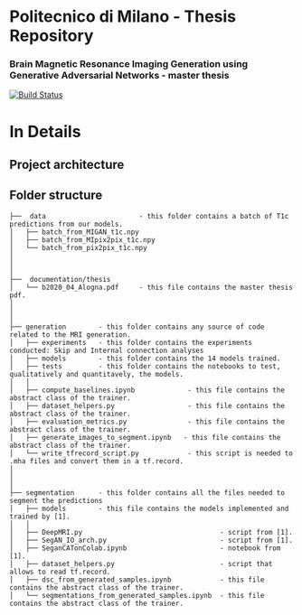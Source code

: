 # Politecnico di Milano - Thesis Repository

### Brain Magnetic Resonance Imaging Generation using Generative Adversarial Networks - master thesis

[![Build Status](https://travis-ci.org/joemccann/dillinger.svg?branch=master)](https://travis-ci.org/joemccann/dillinger)


# In Details

Project architecture 
--------------

Folder structure
--------------

```
├──  data                       - this folder contains a batch of T1c predictions from our models. 
│   ├── batch_from_MIGAN_t1c.npy 
│   ├── batch_from_MIpix2pix_t1c.npy 
│   └── batch_from_pix2pix_t1c.npy
│ 
│
│
├──  documentation/thesis
│   └── b2020_04_Alogna.pdf     - this file contains the master thesis pdf.
│ 
│
│
├── generation        - this folder contains any source of code related to the MRI generation.
│   ├── experiments   - this folder contains the experiments conducted: Skip and Internal connection analyses
│   ├── models        - this folder contains the 14 models trained. 
│   ├── tests         - this folder contains the notebooks to test, qualitatively and quantitavely, the models.
│   │
│   ├── compute_baselines.ipynb             - this file contains the abstract class of the trainer.
│   ├── dataset_helpers.py                  - this file contains the abstract class of the trainer.
│   ├── evaluation_metrics.py               - this file contains the abstract class of the trainer.
│   ├── generate_images_to_segment.ipynb   - this file contains the abstract class of the trainer. 
│   └── write_tfrecord_script.py            - this script is needed to .mha files and convert them in a tf.record.
│
│
│
├── segmentation      - this folder contains all the files needed to segment the predictions
│   ├── models        - this file contains the models implemented and trained by [1].
│   │
│   ├── DeepMRI.py                                  - script from [1].
│   ├── SegAN_IO_arch.py                            - script from [1].
│   ├── SeganCATonColab.ipynb                       - notebook from [1].
│   ├── dataset_helpers.py                          - script that allows to read tf.record.
│   ├── dsc_from_generated_samples.ipynb            - this file contains the abstract class of the trainer.
│   └── segmentations_from_generated_samples.ipynb  - this file contains the abstract class of the trainer.
